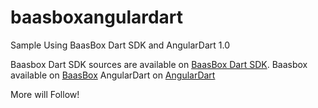 baasboxangulardart
==================

Sample Using BaasBox Dart SDK and AngularDart 1.0

Baasbox Dart SDK sources are available on [BaasBox Dart SDK].
Baasbox available on [BaasBox]
AngularDart on [AngularDart]

More will Follow!

[BaasBox Dart SDK]:https://github.com/joaobiriba/baasbox-dart-sdk
[BaasBox]:www.baasbox.com
[AngularDart]:https://angulardart.org/
